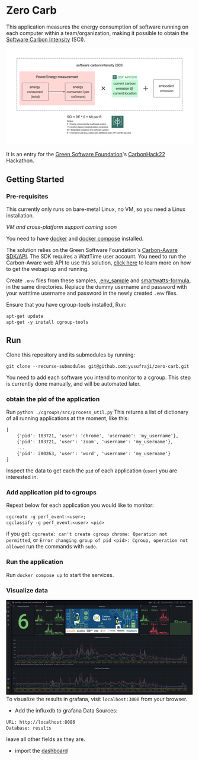# Zero Carb

This application measures the energy consumption of software running on each computer within a team/organization, making it possible to obtain the [Software Carbon Intensity](https://github.com/Green-Software-Foundation/software_carbon_intensity) (SCI).

![sci](images/sci.png)

It is an entry for the [Green Software Foundation](https://greensoftware.foundation/)'s [CarbonHack22](https://taikai.network/gsf/hackathons/carbonhack22/overview) Hackathon.
## Getting Started

### Pre-requisites

This currently only runs on bare-metal Linux, no VM, so you need a Linux installation.

*VM and cross-platform support coming soon*

You need to have [docker](https://docs.docker.com/engine/install/) and [docker compose](https://docs.docker.com/compose/install/) installed.

The solution relies on the Green Software Foundation's [Carbon-Aware SDK/API](https://github.com/Green-Software-Foundation/carbon-aware-sdk). 
The SDK requires a WattTime user account. 
You need to run the Carbon-Aware web API  to use this solution, [click here](https://github.com/Green-Software-Foundation/carbon-aware-sdk/blob/dev/GettingStarted.md) to learn more on how to get the webapi up and running.

Create `.env` files from these samples, [.env_sample](.env_sample) and [smartwatts-formula](smartwatts-formula/.env_sample), in the same directories. 
Replace the dummy username and password with your watttime username and password in the newly created `.env` files.

Ensure that you have cgroup-tools installed, Run:
```
apt-get update
apt-get -y install cgroup-tools
```

## Run

Clone this repository and its submodules by running:

```
git clone --recurse-submodules git@github.com:yusufraji/zero-carb.git
```

You need to add each software you intend to monitor to a cgroup.
This step is currently done manually, and will be automated later.

### obtain the pid of the application
Run `python ./cgroups/src/process_util.py`
This returns a list of dictionary of all running applications at the moment, like this:
```
[
    {'pid': 103721, 'user': 'chrome', 'username': 'my_username'},
    {'pid': 103721, 'user': 'zoom', 'username': 'my_username'},
    ...
    {'pid': 280263, 'user': 'word', 'username': 'my_username'}    
]
```
Inspect the data to get each the `pid` of each application (`user`) you are interested in.

### Add application pid to cgroups
Repeat below for each application you would like to monitor:
```
cgcreate -g perf_event:<user>;
cgclassify -g perf_event:<user> <pid>
```
if you get:
`cgcreate: can't create cgroup chrome: Operation not permitted`, 
or `Error changing group of pid <pid>: Cgroup, operation not allowed`
run the commands with `sudo`.

### Run the application
Run `docker compose up` to start the services.

### Visualize data
![grafana dashboard](images/2022-11-03_15-59.png)
To visualize the results in grafana, visit `localhost:3000` from your browser. 
* Add the influxdb to grafana Data Sources:
```
URL: http://localhost:8086
Database: results
```
leave all other fields as they are.
* import the [dashboard](power_and_sci_dashboard.json)
